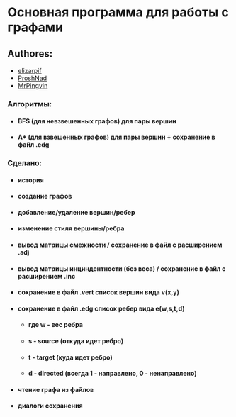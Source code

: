 
# Основная программа для работы с графами
 
 ## Authores:
 - [elizarpif](https://github.com/elizarpif)
 - [ProshNad](https://github.com/ProshNad)
 - [MrPingvin](https://github.com/MrPingvin)
 
###  Алгоритмы:
* #### BFS (для невзвешенных графов) для пары вершин
* #### A* (для взвешенных графов) для пары вершин + сохранение в файл .edg
### Сделано:
* #### история
* #### создание графов
* #### добавление/удаление вершин/ребер
* #### изменение стиля вершины/ребра
* #### вывод матрицы смежности / сохранение в файл с расширением .adj
* #### вывод матрицы инциндентности (без веса) / сохранение в файл с расширением .inc
* #### сохранение в файл .vert список вершин вида v(x,y)
* #### сохранение в файл .edg список ребер вида e(w,s,t,d)
    * #### где w - вес ребра
    * #### s - source (откуда идет ребро)
    * #### t - target (куда идет ребро)
    * #### d - directed (всегда 1 - направлено, 0 - ненаправлено)
* #### чтение графа из файлов
* #### диалоги сохранения
